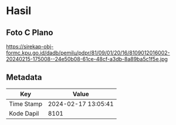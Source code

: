 # Hasil

## Foto C Plano

https://sirekap-obj-formc.kpu.go.id/dadb/pemilu/pdpr/81/09/01/20/16/8109012016002-20240215-175008--24e50b08-61ce-48cf-a3db-8a89ba5c1f5e.jpg


## Metadata

| Key        | Value               |
| ---------- | ------------------- |
| Time Stamp | 2024-02-17 13:05:41 |
| Kode Dapil | 8101                |



